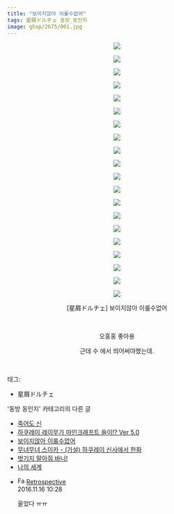 ```yaml
---
title: "보이지않아 이룰수없어"
tags: 星屑ドルチェ 동방_동인지
image: ghap/2675/001.jpg
---
```

<div class="article">
<p style="text-align: center; clear: none; float: none;"><img src="{{ site.nasurl }}/ghap/2675/001.jpg"/></p>
<p style="text-align: center; clear: none; float: none;"><img src="{{ site.nasurl }}/ghap/2675/002.jpg"/></p>
<p style="text-align: center; clear: none; float: none;"><img src="{{ site.nasurl }}/ghap/2675/003.jpg"/></p>
<p style="text-align: center; clear: none; float: none;"><img src="{{ site.nasurl }}/ghap/2675/004.jpg"/></p>
<p style="text-align: center; clear: none; float: none;"><img src="{{ site.nasurl }}/ghap/2675/005.jpg"/></p>
<p style="text-align: center; clear: none; float: none;"><img src="{{ site.nasurl }}/ghap/2675/006.jpg"/></p>
<p style="text-align: center; clear: none; float: none;"><img src="{{ site.nasurl }}/ghap/2675/007.jpg"/></p>
<p style="text-align: center; clear: none; float: none;"><img src="{{ site.nasurl }}/ghap/2675/008.jpg"/></p>
<p style="text-align: center; clear: none; float: none;"><img src="{{ site.nasurl }}/ghap/2675/009.jpg"/></p>
<p style="text-align: center; clear: none; float: none;"><img src="{{ site.nasurl }}/ghap/2675/010.jpg"/></p>
<p style="text-align: center; clear: none; float: none;"><img src="{{ site.nasurl }}/ghap/2675/011.jpg"/></p>
<p style="text-align: center; clear: none; float: none;"><img src="{{ site.nasurl }}/ghap/2675/012.jpg"/></p>
<p style="text-align: center; clear: none; float: none;"><img src="{{ site.nasurl }}/ghap/2675/013.jpg"/></p>
<p style="text-align: center; clear: none; float: none;"><img src="{{ site.nasurl }}/ghap/2675/014.jpg"/></p>
<p style="text-align: center; clear: none; float: none;"><img src="{{ site.nasurl }}/ghap/2675/015.jpg"/></p>
<p style="text-align: center; clear: none; float: none;"><img src="{{ site.nasurl }}/ghap/2675/016.jpg"/></p>
<p style="text-align: center; clear: none; float: none;"><img src="{{ site.nasurl }}/ghap/2675/017.jpg"/></p>
<p style="text-align: center; clear: none; float: none;"><img src="{{ site.nasurl }}/ghap/2675/018.jpg"/></p>
<p style="text-align: center; clear: none; float: none;"><img src="{{ site.nasurl }}/ghap/2675/019.jpg"/></p>
<p style="text-align: center; clear: none; float: none;"><img src="{{ site.nasurl }}/ghap/2675/020.jpg"/></p>
<p style="text-align: center; clear: none; float: none;">[星屑ドルチェ] 보이지않아 이룰수없어</p>
<p style="text-align: center; clear: none; float: none;"><br/></p>
<p style="text-align: center; clear: none; float: none;">오홍홍 좋아용</p>
<p style="text-align: center; clear: none; float: none;">근데 수 에서 띄어써야했는데.</p>
<p><br/></p>
</div><div class="tagTrail">
<p>태그: </p>
<ul>
<li>星屑ドルチェ</li>
</ul>
</div><div class="another">
<p>'동방 동인지' 카테고리의 다른 글</p>
<ul>
<li><a href="/2016-10-24-ghap_2677">죽어도 신</a></li>
<li><a href="/2016-10-24-ghap_2676">하쿠레이 레이무가 마인크래프트 들이!? Ver 5.0</a></li>
<li><a href="/2016-10-24-ghap_2675">보이지않아 이룰수없어</a></li>
<li><a href="/2016-10-23-ghap_2674">무녀무녀 스이카 - (가설) 하쿠레이 신사에서 한화</a></li>
<li><a href="/2016-10-23-ghap_2673">벗기지 말아줘 바니!</a></li>
<li><a href="/2016-10-23-ghap_2672">나의 세계</a></li>
</ul>
</div><div class="cb_module cb_fluid">
<div class="cb_wrt cb_profile">
<div class="comment">
<ul>
<li class="cb_thumb_off" id="comment14850567">
<div class="cb_comment_area">
<div class="cb_info_area">
<div class="cb_section">
<span class="cb_nick_name"><img alt="Favicon of http://retropective53.tistory.com" height="16" onerror="this.onerror=null;this.parentNode.removeChild(this)" src="http://retropective53.tistory.com/favicon.ico" width="16"/> <a href="http://retropective53.tistory.com" onclick="return openLinkInNewWindow(this)">Retrospective</a></span>
</div>
<div class="cb_section">
<span class="cb_date">2016.11.16 10:28 </span>
</div>
</div>
<div class="cb_dsc_comment">
<p class="cb_dsc">
											울었다 ㅠㅠ
										</p>
</div>
</div></li>
</ul>
</div>
</div><!-- commentList close -->
</div>